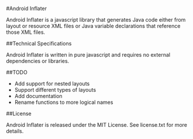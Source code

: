 #Android Inflater

Android Inflater is a javascript library that generates Java code either from layout or resource XML files or Java variable declarations that reference those XML files.

##Technical Specifications

Android Inflater is written in pure javascript and requires no external dependencies or libraries.

##TODO

* Add support for nested layouts
* Support different types of layouts
* Add documentation
* Rename functions to more logical names

##License

Android Inflater is released under the MIT License. See license.txt for more details.
